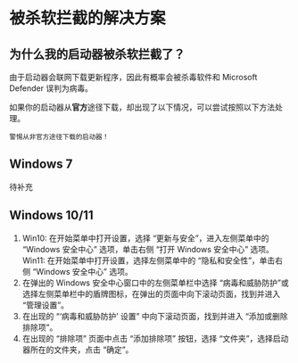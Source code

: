 # 被杀软拦截的解决方案

## 为什么我的启动器被杀软拦截了？

由于启动器会联网下载更新程序，因此有概率会被杀毒软件和 Microsoft Defender 误判为病毒。

如果你的启动器从**官方**途径下载，却出现了以下情况，可以尝试按照以下方法处理。

```warn
警惕从非官方途径下载的启动器！
```

## Windows 7

待补充

## Windows 10/11

1. Win10: 在开始菜单中打开设置，选择 “更新与安全”，进入左侧菜单中的 “Windows 安全中心” 选项，单击右侧 “打开 Windows 安全中心” 选项。
   Win11: 在开始菜单中打开设置，选择左侧菜单中的 “隐私和安全性”，单击右侧 “Windows 安全中心” 选项。
2. 在弹出的 Windows 安全中心窗口中的左侧菜单栏中选择 “病毒和威胁防护”或选择左侧菜单栏中的盾牌图标，在弹出的页面中向下滚动页面，找到并进入 “管理设置”。
3. 在出现的 “‘病毒和威胁防护’ 设置” 中向下滚动页面，找到并进入 “添加或删除排除项”。
4. 在出现的 “排除项” 页面中点击 “添加排除项” 按钮，选择 “文件夹”，选择启动器所在的文件夹，点击 “确定”。
